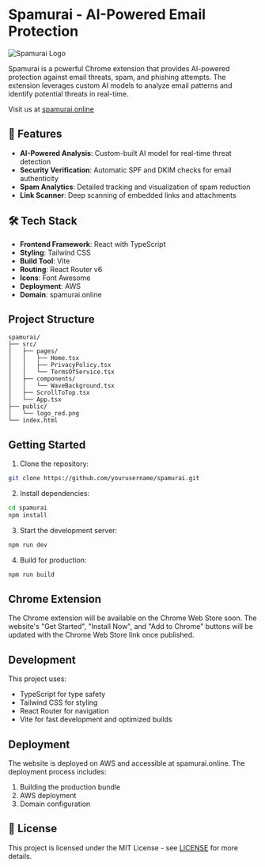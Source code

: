 # Spamurai - AI-Powered Email Protection

![Spamurai Logo](logo_red.png)

Spamurai is a powerful Chrome extension that provides AI-powered protection against email threats, spam, and phishing attempts. The extension leverages custom AI models to analyze email patterns and identify potential threats in real-time.

Visit us at [spamurai.online](https://spamurai.online)

## 🚀 Features

- **AI-Powered Analysis**: Custom-built AI model for real-time threat detection
- **Security Verification**: Automatic SPF and DKIM checks for email authenticity
- **Spam Analytics**: Detailed tracking and visualization of spam reduction
- **Link Scanner**: Deep scanning of embedded links and attachments

## 🛠️ Tech Stack

- **Frontend Framework**: React with TypeScript
- **Styling**: Tailwind CSS
- **Build Tool**: Vite
- **Routing**: React Router v6
- **Icons**: Font Awesome
- **Deployment**: AWS
- **Domain**: spamurai.online

## Project Structure

```
spamurai/
├── src/
│   ├── pages/
│   │   ├── Home.tsx
│   │   ├── PrivacyPolicy.tsx
│   │   └── TermsOfService.tsx
│   ├── components/
│   │   └── WaveBackground.tsx
│   ├── ScrollToTop.tsx
│   └── App.tsx
├── public/
│   └── logo_red.png
└── index.html
```

## Getting Started

1. Clone the repository:
```bash
git clone https://github.com/yourusername/spamurai.git
```

2. Install dependencies:
```bash
cd spamurai
npm install
```

3. Start the development server:
```bash
npm run dev
```

4. Build for production:
```bash
npm run build
```

## Chrome Extension

The Chrome extension will be available on the Chrome Web Store soon. The website's "Get Started", "Install Now", and "Add to Chrome" buttons will be updated with the Chrome Web Store link once published.

## Development

This project uses:
- TypeScript for type safety
- Tailwind CSS for styling
- React Router for navigation
- Vite for fast development and optimized builds

## Deployment

The website is deployed on AWS and accessible at spamurai.online. The deployment process includes:
1. Building the production bundle
2. AWS deployment
3. Domain configuration

## 📄 License

This project is licensed under the MIT License - see [LICENSE](LICENSE) for more details.
